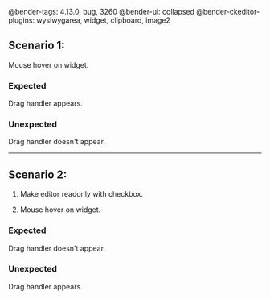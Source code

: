 @bender-tags: 4.13.0, bug, 3260
@bender-ui: collapsed
@bender-ckeditor-plugins: wysiwygarea, widget, clipboard, image2

## Scenario 1:

Mouse hover on widget.

### Expected

Drag handler appears.

### Unexpected

Drag handler doesn't appear.

---

## Scenario 2:

1. Make editor readonly with checkbox.

1. Mouse hover on widget.

### Expected

Drag handler doesn't appear.

### Unexpected

Drag handler appears.
